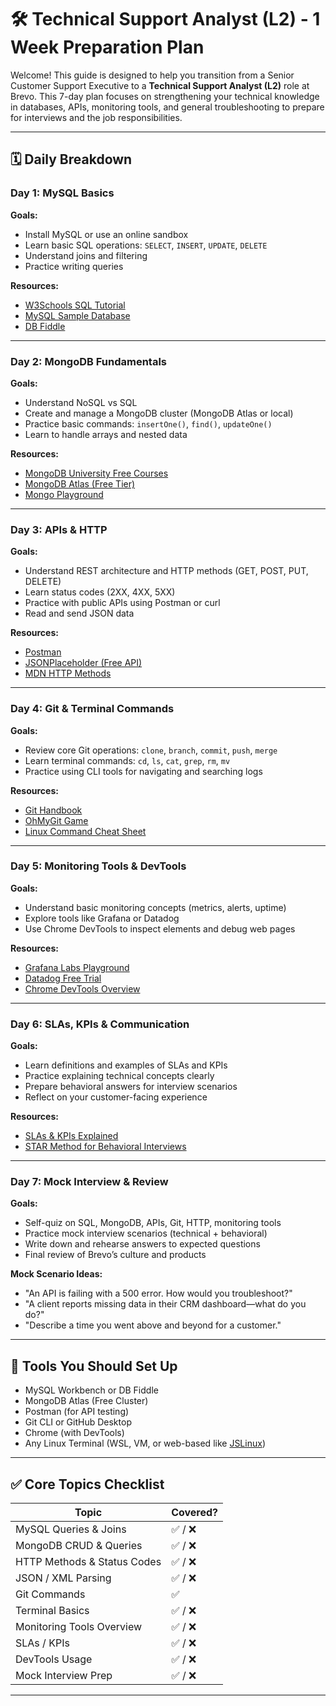 # 🛠️ Technical Support Analyst (L2) - 1 Week Preparation Plan

Welcome! This guide is designed to help you transition from a Senior Customer Support Executive to a **Technical Support Analyst (L2)** role at Brevo. This 7-day plan focuses on strengthening your technical knowledge in databases, APIs, monitoring tools, and general troubleshooting to prepare for interviews and the job responsibilities.

---

## 🗓️ Daily Breakdown

### Day 1: MySQL Basics
**Goals:**
- Install MySQL or use an online sandbox
- Learn basic SQL operations: `SELECT`, `INSERT`, `UPDATE`, `DELETE`
- Understand joins and filtering
- Practice writing queries

**Resources:**
- [W3Schools SQL Tutorial](https://www.w3schools.com/sql/)
- [MySQL Sample Database](https://dev.mysql.com/doc/index-other.html)
- [DB Fiddle](https://www.db-fiddle.com/)

---

### Day 2: MongoDB Fundamentals
**Goals:**
- Understand NoSQL vs SQL
- Create and manage a MongoDB cluster (MongoDB Atlas or local)
- Practice basic commands: `insertOne()`, `find()`, `updateOne()`
- Learn to handle arrays and nested data

**Resources:**
- [MongoDB University Free Courses](https://university.mongodb.com/)
- [MongoDB Atlas (Free Tier)](https://www.mongodb.com/cloud/atlas)
- [Mongo Playground](https://mongoplayground.net/)

---

### Day 3: APIs & HTTP
**Goals:**
- Understand REST architecture and HTTP methods (GET, POST, PUT, DELETE)
- Learn status codes (2XX, 4XX, 5XX)
- Practice with public APIs using Postman or curl
- Read and send JSON data

**Resources:**
- [Postman](https://www.postman.com/)
- [JSONPlaceholder (Free API)](https://jsonplaceholder.typicode.com/)
- [MDN HTTP Methods](https://developer.mozilla.org/en-US/docs/Web/HTTP/Methods)

---

### Day 4: Git & Terminal Commands
**Goals:**
- Review core Git operations: `clone`, `branch`, `commit`, `push`, `merge`
- Learn terminal commands: `cd`, `ls`, `cat`, `grep`, `rm`, `mv`
- Practice using CLI tools for navigating and searching logs

**Resources:**
- [Git Handbook](https://guides.github.com/introduction/git-handbook/)
- [OhMyGit Game](https://ohmygit.org/)
- [Linux Command Cheat Sheet](https://cheatography.com/davechild/cheat-sheets/linux-command-line/)

---

### Day 5: Monitoring Tools & DevTools
**Goals:**
- Understand basic monitoring concepts (metrics, alerts, uptime)
- Explore tools like Grafana or Datadog
- Use Chrome DevTools to inspect elements and debug web pages

**Resources:**
- [Grafana Labs Playground](https://play.grafana.org/)
- [Datadog Free Trial](https://www.datadoghq.com/)
- [Chrome DevTools Overview](https://developer.chrome.com/docs/devtools/)

---

### Day 6: SLAs, KPIs & Communication
**Goals:**
- Learn definitions and examples of SLAs and KPIs
- Practice explaining technical concepts clearly
- Prepare behavioral answers for interview scenarios
- Reflect on your customer-facing experience

**Resources:**
- [SLAs & KPIs Explained](https://freshdesk.com/customer-support/kpi-and-sla-definitions-blog/)
- [STAR Method for Behavioral Interviews](https://www.indeed.com/career-advice/interviewing/star-interview-method)

---

### Day 7: Mock Interview & Review
**Goals:**
- Self-quiz on SQL, MongoDB, APIs, Git, HTTP, monitoring tools
- Practice mock interview scenarios (technical + behavioral)
- Write down and rehearse answers to expected questions
- Final review of Brevo’s culture and products

**Mock Scenario Ideas:**
- "An API is failing with a 500 error. How would you troubleshoot?"
- "A client reports missing data in their CRM dashboard—what do you do?"
- "Describe a time you went above and beyond for a customer."

---

## 🧰 Tools You Should Set Up

- MySQL Workbench or DB Fiddle
- MongoDB Atlas (Free Cluster)
- Postman (for API testing)
- Git CLI or GitHub Desktop
- Chrome (with DevTools)
- Any Linux Terminal (WSL, VM, or web-based like [JSLinux](https://bellard.org/jslinux/))

---

## ✅ Core Topics Checklist

| Topic                        | Covered? |
|-----------------------------|----------|
| MySQL Queries & Joins       | ✅ / ❌   |
| MongoDB CRUD & Queries      | ✅ / ❌   |
| HTTP Methods & Status Codes | ✅ / ❌   |
| JSON / XML Parsing          | ✅ / ❌   |
| Git Commands                | ✅ |
| Terminal Basics             | ✅ / ❌   |
| Monitoring Tools Overview   | ✅ / ❌   |
| SLAs / KPIs                 | ✅ / ❌   |
| DevTools Usage              | ✅ / ❌   |
| Mock Interview Prep         | ✅ / ❌   |

---
